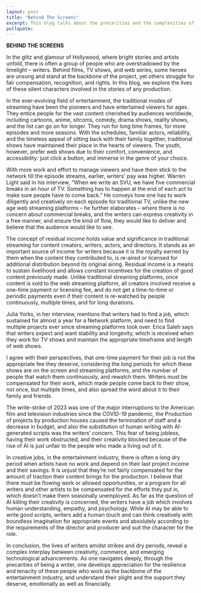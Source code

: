 ```yaml
---
layout: post
title: "Behind The Screens"
excerpt: This blog talks about the precarities and the complexities of lives of writers
pullquote:
---
```


**BEHIND THE SCREENS**

In the glitz and glamour of Hollywood, where bright stories and artists unfold, there is often a group of people who are overshadowed by the limelight – writers. Behind films, TV shows, and web series, some heroes are unsung and stand at the backbone of the project, yet others struggle for fair compensation, recognition, and rights. In this blog, we explore the lives of these silent characters involved in the stories of any production. 

In the ever-evolving field of entertainment, the traditional modes of streaming have been the pioneers and have entertained viewers for ages. They entice people for the vast content cherished by audiences worldwide, including cartoons, anime, sitcoms, comedy, drama shows, reality shows, and the list can go on for longer. They run for long time frames, for more episodes and more seasons. With the schedules, familiar actors, reliability, and the timeless appeal of sitting back with their family together, traditional shows have maintained their place in the hearts of viewers. The youth, however, prefer web shows due to their comfort, convenience, and accessibility: just click a button, and immerse in the genre of your choice. 

With more work and effort to manage viewers and have them stick to the network till the episode streams, earlier, writers' pay was higher. Warren Light said in his interview, “When we write an SVU, we have five commercial breaks in an hour of TV. Something has to happen at the end of each act to make sure people have to come back.” He conveys how one has to work diligently and creatively on each episode for traditional TV, unlike the new age web streaming platforms – he further elaborates – where there is no concern about commercial breaks, and the writers can express creativity in a free manner, and ensure the kind of flow, they would like to deliver and believe that the audience would like to see.

The concept of residual income holds value and significance in traditional streaming for content creators, writers, actors, and directors. It stands as an important source of income for writers because it is the royalty earned by them when the content they contributed to, is re-aired or licensed for additional distribution beyond its original airing. Residual income is a means to sustain livelihood and allows constant incentives for the creation of good content previously made. Unlike traditional streaming platforms, once content is sold to the web streaming platform, all creators involved receive a one-time payment or licensing fee, and do not get a time-to-time or periodic payments even if their content is re-watched by people continuously, multiple times, and for long durations. 

Julia Yorks, in her interview, mentions that writers had to find a job, which sustained for almost a year for a Network platform, and need to find multiple projects ever since streaming platforms took over. Erica Saleh says that writers expect and want stability and longevity, which is received when they work for TV shows and maintain the appropriate timeframe and length of web shows. 

I agree with their perspectives, that one-time payment for their job is not the appropriate fee they deserve, considering the long periods for which these shows are on the screen and streaming platforms, and the number of people that watch them continuously, and rewatch them. Writers must be compensated for their work, which made people come back to their show, not once, but multiple times, and also spread the word about it to their family and friends.

The write-strike of 2023 was one of the major interruptions to the American film and television industries since the COVID-19 pandemic, the Production of projects by production houses caused the termination of staff and a decrease in budget, and also the substitution of human writing with AI-generated scripts was the writers’ concern. This fear of being jobless, having their work obstructed, and their creativity blocked because of the rise of AI is just unfair to the people who made a living out of it. 

In creative jobs, in the entertainment industry, there is often a long dry period when artists have no work and depend on their last project income and their savings. It is unjust that they’re not fairly compensated for the amount of traction their content brings for the production. I believe that there must be flowing work or allowed opportunities, or a program for all writers and other artists to be compensated for the efforts they put in, which doesn’t make them seasonally unemployed. As far as the question of AI killing their creativity is concerned, the writers have a job which involves human understanding, empathy, and psychology. While AI may be able to write good scripts, writers add a human touch and can think creatively with boundless imagination for appropriate events and absolutely according to the requirements of the director and producer and suit the character for the role. 

In conclusion, the lives of writers amidst strikes and dry periods, reveal a complex interplay between creativity, commerce, and emerging technological advancements. As one navigates deeply, through the precarities of being a writer, one develops appreciation for the resilience and tenacity of these people who work as the backbone of the entertainment industry, and understand their plight and the support they deserve, emotionally as well as financially.
